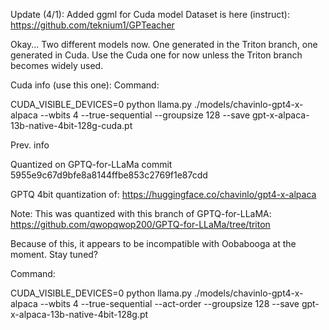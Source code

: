 
Update (4/1): Added ggml for Cuda model
Dataset is here (instruct): https://github.com/teknium1/GPTeacher

Okay... Two different models now. One generated in the Triton branch, one generated in Cuda. Use the Cuda one for now unless the Triton branch becomes widely used.

Cuda info (use this one):
Command: 

CUDA_VISIBLE_DEVICES=0 python llama.py ./models/chavinlo-gpt4-x-alpaca --wbits 4 --true-sequential --groupsize 128 --save gpt-x-alpaca-13b-native-4bit-128g-cuda.pt


Prev. info

Quantized on GPTQ-for-LLaMa commit 5955e9c67d9bfe8a8144ffbe853c2769f1e87cdd

GPTQ 4bit quantization of: https://huggingface.co/chavinlo/gpt4-x-alpaca

Note: This was quantized with this branch of GPTQ-for-LLaMA: https://github.com/qwopqwop200/GPTQ-for-LLaMa/tree/triton

Because of this, it appears to be incompatible with Oobabooga at the moment. Stay tuned?

Command: 

CUDA_VISIBLE_DEVICES=0 python llama.py ./models/chavinlo-gpt4-x-alpaca --wbits 4 --true-sequential --act-order --groupsize 128 --save gpt-x-alpaca-13b-native-4bit-128g.pt

